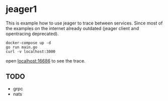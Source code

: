 
# jeager1

This is example how to use jeager to trace between services.
Since most of the examples on the internet already outdated (jeager client and opentracing deprecated).

```shell
docker-compose up -d
go run main.go
curl -v localhost:3000

```

open [localhost:16686](http://localhost:16686) to see the trace.

## TODO

- grpc
- nats
